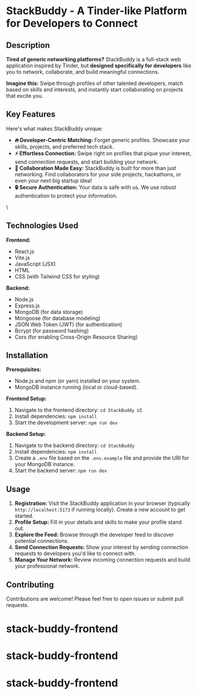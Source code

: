 # StackBuddy - A Tinder-like Platform for Developers to Connect

## Description

**Tired of generic networking platforms?** StackBuddy is a full-stack web application inspired by Tinder, but **designed specifically for developers** like you to network, collaborate, and build meaningful connections.

**Imagine this:** Swipe through profiles of other talented developers, match based on skills and interests, and instantly start collaborating on projects that excite you.

## Key Features

Here's what makes StackBuddy unique:

- **🔥 Developer-Centric Matching:** Forget generic profiles. Showcase your skills, projects, and preferred tech stack.
- **⚡️ Effortless Connection:** Swipe right on profiles that pique your interest, send connection requests, and start building your network.
- **🤝 Collaboration Made Easy:** StackBuddy is built for more than just networking. Find collaborators for your side projects, hackathons, or even your next big startup idea!
- **🔒 Secure Authentication:** Your data is safe with us. We use robust authentication to protect your information.

\
## Technologies Used

**Frontend:**

- React.js
- Vite.js
- JavaScript (JSX)
- HTML
- CSS (with Tailwind CSS for styling)

**Backend:**

- Node.js
- Express.js
- MongoDB (for data storage)
- Mongoose (for database modeling)
- JSON Web Token (JWT) (for authentication)
- Bcrypt (for password hashing)
- Cors (for enabling Cross-Origin Resource Sharing)

## Installation

**Prerequisites:**

- Node.js and npm (or yarn) installed on your system.
- MongoDB instance running (local or cloud-based).

**Frontend Setup:**

1. Navigate to the frontend directory: `cd StackBuddy UI`
2. Install dependencies: `npm install`
3. Start the development server: `npm run dev`

**Backend Setup:**

1. Navigate to the backend directory: `cd StackBuddy`
2. Install dependencies: `npm install`
3. Create a `.env` file based on the `.env.example` file and provide the URI for your MongoDB instance.
4. Start the backend server: `npm run dev`

## Usage

1.  **Registration:** Visit the StackBuddy application in your browser (typically `http://localhost:5173` if running locally). Create a new account to get started.
2.  **Profile Setup:** Fill in your details and skills to make your profile stand out.
3.  **Explore the Feed:** Browse through the developer feed to discover potential connections.
4.  **Send Connection Requests:** Show your interest by sending connection requests to developers you'd like to connect with.
5.  **Manage Your Network:** Review incoming connection requests and build your professional network.

## Contributing

Contributions are welcome! Please feel free to open issues or submit pull requests.
# stack-buddy-frontend
# stack-buddy-frontend
# stack-buddy-frontend
